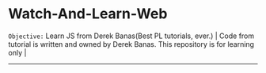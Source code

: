 # Watch-And-Learn-Web
`Objective:` Learn JS from Derek Banas(Best PL tutorials, ever.)
| Code from tutorial is written and owned by Derek Banas. This repository is for learning only |
_______
